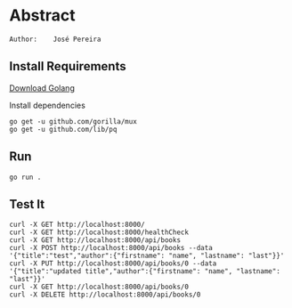 Abstract
======
    Author:    José Pereira

Install Requirements
----------
[Download Golang](https://golang.org/dl/)

Install dependencies

    go get -u github.com/gorilla/mux
    go get -u github.com/lib/pq

Run
----------
    go run .

Test It
----------
    curl -X GET http://localhost:8000/
    curl -X GET http://localhost:8000/healthCheck
    curl -X GET http://localhost:8000/api/books
    curl -X POST http://localhost:8000/api/books --data '{"title":"test","author":{"firstname": "name", "lastname": "last"}}'
    curl -X PUT http://localhost:8000/api/books/0 --data '{"title":"updated title","author":{"firstname": "name", "lastname": "last"}}'
    curl -X GET http://localhost:8000/api/books/0
    curl -X DELETE http://localhost:8000/api/books/0
